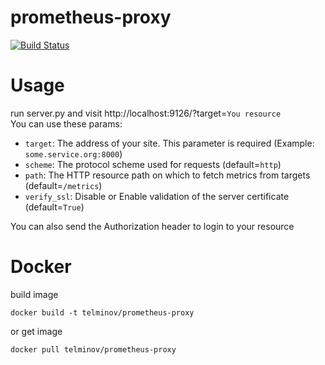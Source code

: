 # prometheus-proxy
[![Build Status](https://travis-ci.org/telminov/prometheus-proxy.svg?branch=master)](https://travis-ci.org/telminov/prometheus-proxy)
# Usage
run server.py and visit http://localhost:9126/?target=`You resource`  
You can use these params:
 * `target`: The address of your site. This parameter is required (Example: `some.service.org:8000`)
 * `scheme`: The protocol scheme used for requests (default=`http`)
 * `path`: The HTTP resource path on which to fetch metrics from targets (default=`/metrics`)
 * `verify_ssl`: Disable or Enable validation of the server certificate (default=`True`)

You can also send the Authorization header to login to your resource

# Docker 
build image 
```text
docker build -t telminov/prometheus-proxy
```
or get image
```text
docker pull telminov/prometheus-proxy
```
